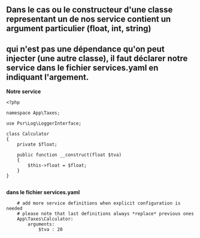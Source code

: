 ## Dans le cas ou le constructeur d'une classe representant un de nos service contient un argument particulier (float, int, string)
## qui n'est pas une dépendance qu'on peut injecter (une autre classe), il faut déclarer notre service dans le fichier services.yaml en indiquant l'argement.

**Notre service**
```
<?php

namespace App\Taxes;

use Psr\Log\LoggerInterface;

class Calculator
{
    private $float;

    public function __construct(float $tva)
    {
        $this->float = $float;
    }  
}


```

**dans le fichier services.yaml**
```
    # add more service definitions when explicit configuration is needed
    # please note that last definitions always *replace* previous ones
    App\Taxes\Calculator:
        arguments:
            $tva : 20

```